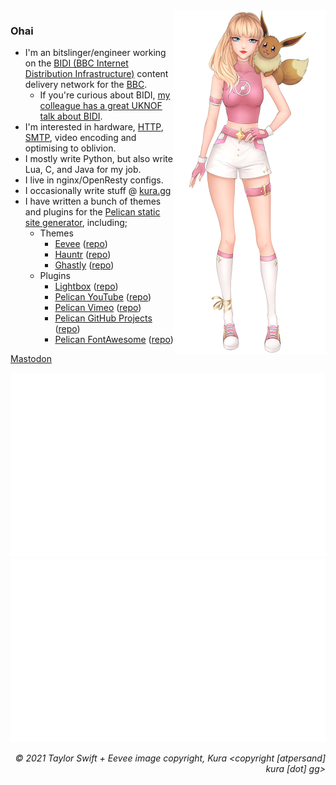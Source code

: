 <img align="right" alt="© 2021 Taylor Swift + Eevee image copyright, kura [atpersand] kura [dot] gg" title="© 2021 Taylor Swift + Eevee image copyright, kura [atpersand] kura [dot] gg" src="https://github.com/kura/kura/raw/main/tayloreevee.png" />

### Ohai

* I'm an bitslinger/engineer working on the [BIDI (BBC Internet Distribution Infrastructure)](https://www.bbc.co.uk/blogs/internet/entries/8c6c2414-df7a-4ad7-bd2e-dbe481da3633) content delivery network for the [BBC](https://bbc.co.uk/).
  * If you're curious about BIDI, [my colleague has a great UKNOF talk about BIDI](https://www.youtube.com/watch?v=nzk-hFHfZ2I).
* I'm interested in hardware, [HTTP](https://kura.gg/tag/nginx/), [SMTP](https://kura.gg/blackhole/), video encoding and optimising to oblivion.
* I mostly write Python, but also write Lua, C, and Java for my job.
* I live in nginx/OpenResty configs.
* I occasionally write stuff @ [kura.gg](https://kura.gg/)
* I have written a bunch of themes and plugins for the [Pelican static site generator](https://github.com/getpelican/pelican), including;
  * Themes
    * [Eevee](https://kura.gg/eevee) ([repo](https://github.com/kura/eevee))
    * [Hauntr](https://kura.gg/hauntr) ([repo](https://github.com/kura/hauntr))
    * [Ghastly](https://kura.gg/ghastly) ([repo](https://github.com/kura/ghastly))
  * Plugins
    * [Lightbox](https://kura.gg/lightbox) ([repo](https://github.com/kura/lightbox))
    * [Pelican YouTube](https://kura.gg/pelican-youtube) ([repo](https://github.com/kura/pelican_youtube))
    * [Pelican Vimeo](https://kura.gg/pelican-vimeo) ([repo](https://github.com/kura/pelican_vimeo))
    * [Pelican GitHub Projects](https://kura.gg/pelican-githubprojects) ([repo](https://github.com/kura/pelican-githubprojects))
    * [Pelican FontAwesome](https://kura.gg/pelican-fontawesome) ([repo](https://github.com/kura/pelican-fontawesome))

<a rel="me" href="https://noc.social/@kura">Mastodon</a>

![](https://github.com/kura/kura/raw/main/overview.svg)
![](https://github.com/kura/kura/raw/main/languages.svg)


<div align="right"><em>© 2021 Taylor Swift + Eevee image copyright, Kura &lt;copyright [atpersand] kura [dot] gg&gt;</em></div>

